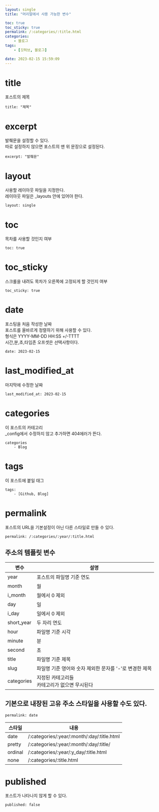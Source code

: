 ```yaml
---
layout: single
title: "머리말에서 사용 가능한 변수"

toc: true
toc_sticky: true
permalink: /:categories/:title.html
categories:
    - 블로그
tags:
    - [깃허브, 블로그]

date: 2023-02-15 15:59:09
---
```


# title
포스트의 제목
```
title: "제목"
```

# excerpt
발췌문을 설정할 수 있다.\
따로 설정하지 않으면 포스트의 맨 위 문장으로 설정된다.
```
excerpt: "발췌문"
```

# layout

사용할 레이아웃 파일을 지정한다.\
레이아웃 파일은 _layouts 안에 있어야 한다.
```
layout: single
```

# toc

목차를 사용할 것인지 여부
```
toc: true
```

# toc_sticky

스크롤을 내려도 목차가 오른쪽에 고정되게 할 것인지 여부
```
toc_sticky: true
```

# date

포스팅을 처음 작성한 날짜\
포스트를 올바르게 정렬하기 위해 사용할 수 있다.\
형식은 YYYY-MM-DD HH:SS +/-TTTT\
시간,분,초,타임존 오프셋은 선택사항이다.
```
date: 2023-02-15
```

# last_modified_at
마지막에 수정한 날짜
```
last_modified_at: 2023-02-15
```

# categories
이 포스트의 카테고리\
_config에서 수정하지 않고 추가하면 404에러가 뜬다.
```
categories
    - Blog
```

# tags
이 포스트에 붙일 태그
```
tags:
    - [Github, Blog]
```

# permalink
포스트의 URL을 기본설정이 아닌 다른 스타일로 만들 수 있다.
```
permalink: /:categories/:year/:title.html
```
## 주소의 템플릿 변수

변수 | 설명
-----|-----
year | 포스트의 파일명 기준 연도
month | 월
i_month | 월에서 0 제외
day | 일
i_day | 일에서 0 제외
short_year | 두 자리 연도
hour | 파일명 기준 시각
minute | 분
second | 초
title | 파일명 기준 제목
slug | 파일명 기준 영어와 숫자 제외한 문자를 '-'로 변경한 제목
categories | 지정된 카테고리들 <br> 카테고리가 없으면 무시된다

## 기본으로 내장된 고유 주소 스타일을 사용할 수도 있다.
```
permalink: date
```

스타일 | 내용
--- | ---
date | /:categories/:year/:month/:day/:title.html
pretty | /:categories/:year/:month/:day/:title/
ordinal | /:categories/:year/:y_day/:title.html
none | /:categories/:title.html

# published
포스트가 나타나지 않게 할 수 있다.
```
published: false
```
